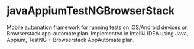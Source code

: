 # javaAppiumTestNGBrowserStack
Mobile automation framework for running tests on iOS/Android devices on Browserstack app-automate plan.
Implemented in IntelliJ IDEA using Java, Appium, TestNG + Browserstack AppAutomate plan.
